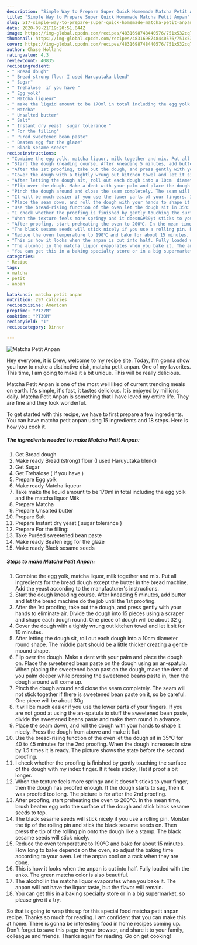 ```yaml
---
description: "Simple Way to Prepare Super Quick Homemade Matcha Petit Anpan"
title: "Simple Way to Prepare Super Quick Homemade Matcha Petit Anpan"
slug: 517-simple-way-to-prepare-super-quick-homemade-matcha-petit-anpan
date: 2020-09-21T19:20:51.044Z
image: https://img-global.cpcdn.com/recipes/4831698748440576/751x532cq70/matcha-petit-anpan-recipe-main-photo.jpg
thumbnail: https://img-global.cpcdn.com/recipes/4831698748440576/751x532cq70/matcha-petit-anpan-recipe-main-photo.jpg
cover: https://img-global.cpcdn.com/recipes/4831698748440576/751x532cq70/matcha-petit-anpan-recipe-main-photo.jpg
author: Chase Holland
ratingvalue: 4.3
reviewcount: 40835
recipeingredient:
- " Bread dough"
- " Bread strong flour I used Haruyutaka blend"
- " Sugar"
- " Trehalose  if you have "
- " Egg yolk"
- " Matcha liqueur"
- " make the liquid amount to be 170ml in total including the egg yolk and the matcha liquor Milk"
- " Matcha"
- " Unsalted butter"
- " Salt"
- " Instant dry yeast  sugar tolerance "
- " For the filling"
- " Pured sweetened bean paste"
- " Beaten egg for the glaze"
- " Black sesame seeds"
recipeinstructions:
- "Combine the egg yolk, matcha liquor, milk together and mix. Put all ingredients for the bread dough except the butter in the bread machine. Add the yeast according to the manufacturer&#39;s instructions."
- "Start the dough kneading course. After kneading 5 minutes, add butter and let the bread machine do the job until the 1st proofing."
- "After the 1st proofing, take out the dough, and press gently with your hands to eliminate air. Divide the dough into 15 pieces using a scraper and shape each dough round. One piece of dough will be about 32 g."
- "Cover the dough with a tightly wrung out kitchen towel and let it sit for 10 minutes."
- "After letting the dough sit, roll out each dough into a 10cm  diameter round shape. The middle part should be a little thicker creating a gentle mound shape."
- "Flip over the dough. Make a dent with your palm and place the dough on. Place the sweetened bean paste on the dough using an an-spatula. When placing the sweetened bean past on the dough, make the dent of you palm deeper while pressing the sweetened beans paste in, then the dough around will come up."
- "Pinch the dough around and close the seam completely. The seam will not stick together if there is sweetened bean paste on it, so be careful. One piece will be about 30g."
- "It will be much easier if you use the lower parts of your fingers. If you are not good at using the an-spatula to stuff the sweetened bean paste, divide the sweetened beans paste and make them round in advance."
- "Place the seam down, and roll the dough with your hands to shape it nicely. Press the dough from above and make it flat."
- "Use the bread-rising function of the oven let the dough sit in 35℃ for 40 to 45 minutes for the 2nd proofing. When the dough increases in size by 1.5 times it is ready. The picture shows the state before the second proofing."
- "I check whether the proofing is finished by gently touching the surface of the dough with my index finger. If it feels sticky, I let it proof a bit longer."
- "When the texture feels more springy and it doesn&#39;t sticks to your finger, then the dough has proofed enough. If the dough starts to sag, then it was proofed too long. The picture is for after the 2nd proofing."
- "After proofing, start preheating the oven to 200℃. In the mean time, brush beaten egg onto the surface of the dough and stick black sesame seeds to top."
- "The black sesame seeds will stick nicely if you use a rolling pin. Moisten the tip of the rolling pin and stick the black sesame seeds on. Then press the tip of the rolling pin onto the dough like a stamp. The black sesame seeds will stick nicely."
- "Reduce the oven temperature to 190℃ and bake for about 15 minutes. How long to bake depends on the oven, so adjust the baking time according to your oven. Let the anpan cool on a rack when they are done."
- "This is how it looks when the anpan is cut into half. Fully loaded with the anko. The green matcha color is also beautiful."
- "The alcohol in the matcha liquor evaporates when you bake it. The anpan will not have the liquor taste, but the flavor will remain."
- "You can get this in a baking specialty store or in a big supermarket, so please give it a try."
categories:
- Recipe
tags:
- matcha
- petit
- anpan

katakunci: matcha petit anpan 
nutrition: 297 calories
recipecuisine: American
preptime: "PT27M"
cooktime: "PT30M"
recipeyield: "1"
recipecategory: Dinner

---
```



![Matcha Petit Anpan](https://img-global.cpcdn.com/recipes/4831698748440576/751x532cq70/matcha-petit-anpan-recipe-main-photo.jpg)

Hey everyone, it is Drew, welcome to my recipe site. Today, I'm gonna show you how to make a distinctive dish, matcha petit anpan. One of my favorites. This time, I am going to make it a bit unique. This will be really delicious.



Matcha Petit Anpan is one of the most well liked of current trending meals on earth. It's simple, it's fast, it tastes delicious. It is enjoyed by millions daily. Matcha Petit Anpan is something that I have loved my entire life. They are fine and they look wonderful.


To get started with this recipe, we have to first prepare a few ingredients. You can have matcha petit anpan using 15 ingredients and 18 steps. Here is how you cook it.

<!--inarticleads1-->

##### The ingredients needed to make Matcha Petit Anpan:

1. Get  Bread dough
1. Make ready  Bread (strong) flour (I used Haruyutaka blend)
1. Get  Sugar
1. Get  Trehalose ( if you have )
1. Prepare  Egg yolk
1. Make ready  Matcha liqueur
1. Take  make the liquid amount to be 170ml in total including the egg yolk and the matcha liquor Milk
1. Prepare  Matcha
1. Prepare  Unsalted butter
1. Prepare  Salt
1. Prepare  Instant dry yeast ( sugar tolerance )
1. Prepare  For the filling:
1. Take  Puréed sweetened bean paste
1. Make ready  Beaten egg for the glaze
1. Make ready  Black sesame seeds




<!--inarticleads2-->

##### Steps to make Matcha Petit Anpan:

1. Combine the egg yolk, matcha liquor, milk together and mix. Put all ingredients for the bread dough except the butter in the bread machine. Add the yeast according to the manufacturer&#39;s instructions.
1. Start the dough kneading course. After kneading 5 minutes, add butter and let the bread machine do the job until the 1st proofing.
1. After the 1st proofing, take out the dough, and press gently with your hands to eliminate air. Divide the dough into 15 pieces using a scraper and shape each dough round. One piece of dough will be about 32 g.
1. Cover the dough with a tightly wrung out kitchen towel and let it sit for 10 minutes.
1. After letting the dough sit, roll out each dough into a 10cm  diameter round shape. The middle part should be a little thicker creating a gentle mound shape.
1. Flip over the dough. Make a dent with your palm and place the dough on. Place the sweetened bean paste on the dough using an an-spatula. When placing the sweetened bean past on the dough, make the dent of you palm deeper while pressing the sweetened beans paste in, then the dough around will come up.
1. Pinch the dough around and close the seam completely. The seam will not stick together if there is sweetened bean paste on it, so be careful. One piece will be about 30g.
1. It will be much easier if you use the lower parts of your fingers. If you are not good at using the an-spatula to stuff the sweetened bean paste, divide the sweetened beans paste and make them round in advance.
1. Place the seam down, and roll the dough with your hands to shape it nicely. Press the dough from above and make it flat.
1. Use the bread-rising function of the oven let the dough sit in 35℃ for 40 to 45 minutes for the 2nd proofing. When the dough increases in size by 1.5 times it is ready. The picture shows the state before the second proofing.
1. I check whether the proofing is finished by gently touching the surface of the dough with my index finger. If it feels sticky, I let it proof a bit longer.
1. When the texture feels more springy and it doesn&#39;t sticks to your finger, then the dough has proofed enough. If the dough starts to sag, then it was proofed too long. The picture is for after the 2nd proofing.
1. After proofing, start preheating the oven to 200℃. In the mean time, brush beaten egg onto the surface of the dough and stick black sesame seeds to top.
1. The black sesame seeds will stick nicely if you use a rolling pin. Moisten the tip of the rolling pin and stick the black sesame seeds on. Then press the tip of the rolling pin onto the dough like a stamp. The black sesame seeds will stick nicely.
1. Reduce the oven temperature to 190℃ and bake for about 15 minutes. How long to bake depends on the oven, so adjust the baking time according to your oven. Let the anpan cool on a rack when they are done.
1. This is how it looks when the anpan is cut into half. Fully loaded with the anko. The green matcha color is also beautiful.
1. The alcohol in the matcha liquor evaporates when you bake it. The anpan will not have the liquor taste, but the flavor will remain.
1. You can get this in a baking specialty store or in a big supermarket, so please give it a try.




So that is going to wrap this up for this special food matcha petit anpan recipe. Thanks so much for reading. I am confident that you can make this at home. There is gonna be interesting food in home recipes coming up. Don't forget to save this page in your browser, and share it to your family, colleague and friends. Thanks again for reading. Go on get cooking!

